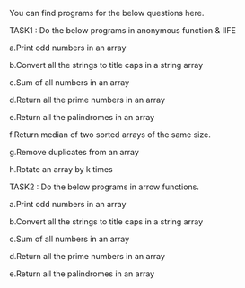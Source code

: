 You can find programs for the  below questions here.

TASK1 : Do the below programs in anonymous function & IIFE

a.Print odd numbers in an array

b.Convert all the strings to title caps in a string array

c.Sum of all numbers in an array

d.Return all the prime numbers in an array

e.Return all the palindromes in an array

f.Return median of two sorted arrays of the same size.

g.Remove duplicates from an array

h.Rotate an array by k times


TASK2 : Do the below programs in arrow functions.

a.Print odd numbers in an array

b.Convert all the strings to title caps in a string array

c.Sum of all numbers in an array

d.Return all the prime numbers in an array

e.Return all the palindromes in an array

